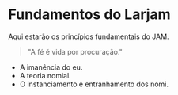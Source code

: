 # Fundamentos do Larjam

Aqui estarão os princípios fundamentais do JAM.

> "A fé é vida por procuração."

- A imanência do eu.
- A teoria nomial.
- O instanciamento e entranhamento dos nomi.
